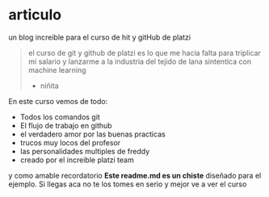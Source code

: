 # articulo
un blog increible para el curso de hit y gitHub de platzi
> el curso de git y github de platzi es lo que me hacia falta para triplicar mi salario 
y lanzarme a la industria del tejido de lana sintentica con machine learning
> - niñita

En este curso vemos de todo:
* Todos los comandos git
* El flujo de trabajo en github
* el verdadero amor por las buenas practicas
* trucos muy locos del profesor
* las personalidades multiples de freddy
* creado por el increible platzi team

y como amable recordatorio **Este readme.md es un chiste** diseñado para el ejemplo.
Si llegas aca no te los tomes en serio y mejor ve a ver el curso